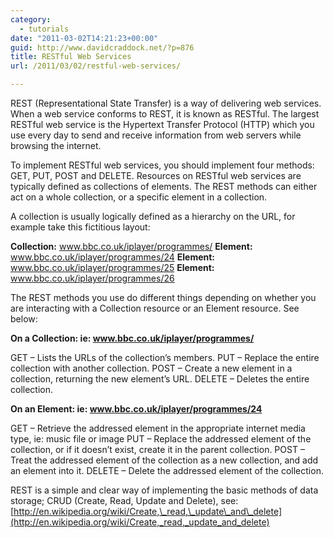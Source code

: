 ```yaml
---
category:
  - tutorials
date: "2011-03-02T14:21:23+00:00"
guid: http://www.davidcraddock.net/?p=876
title: RESTful Web Services
url: /2011/03/02/restful-web-services/

---
```

REST (Representational State Transfer) is a way of delivering web services. When a web service conforms to REST, it is known as RESTful. The largest RESTful web service is the Hypertext Transfer Protocol (HTTP) which you use every day to send and receive information from web servers while browsing the internet.

To implement RESTful web services, you should implement four methods: GET, PUT, POST and DELETE. Resources on RESTful web services are typically defined as collections of elements. The REST methods can either act on a whole collection, or a specific element in a collection.

A collection is usually logically defined as a hierarchy on the URL, for example take this fictitious layout:

**Collection:** www.bbc.co.uk/iplayer/programmes/
**Element:** www.bbc.co.uk/iplayer/programmes/24
**Element:** www.bbc.co.uk/iplayer/programmes/25
**Element:** www.bbc.co.uk/iplayer/programmes/26

The REST methods you use do different things depending on whether you are interacting with a Collection resource or an Element resource. See below:

**On a Collection: ie: www.bbc.co.uk/iplayer/programmes/**

GET – Lists the URLs of the collection’s members.
PUT – Replace the entire collection with another collection.
POST – Create a new element in a collection, returning the new element’s URL.
DELETE – Deletes the entire collection.

**On an Element: ie: www.bbc.co.uk/iplayer/programmes/24**

GET – Retrieve the addressed element in the appropriate internet media type, ie: music file or image
PUT – Replace the addressed element of the collection, or if it doesn’t exist, create it in the parent collection.
POST – Treat the addressed element of the collection as a new collection, and add an element into it.
DELETE – Delete the addressed element of the collection.

REST is a simple and clear way of implementing the basic methods of data storage; CRUD (Create, Read, Update and Delete), see: [http://en.wikipedia.org/wiki/Create,\_read,\_update\_and\_delete](http://en.wikipedia.org/wiki/Create,_read,_update_and_delete)
